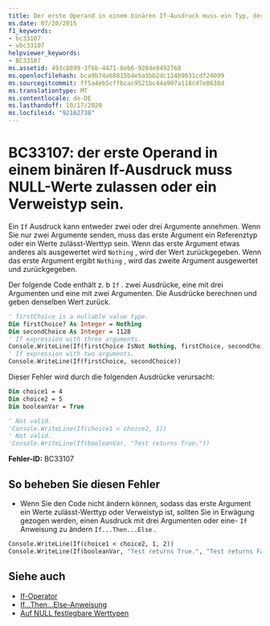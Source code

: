 ```yaml
---
title: Der erste Operand in einem binären If-Ausdruck muss ein Typ, der NULL-Werte zulässt, oder ein Referenztyp sein
ms.date: 07/20/2015
f1_keywords:
- bc33107
- vbc33107
helpviewer_keywords:
- BC33107
ms.assetid: 493c8899-3f6b-4471-8eb6-9284e8492768
ms.openlocfilehash: bca9b74a68815b4e5a3bb2dc114b9031cdf24099
ms.sourcegitcommit: ff5a4eb5cffbcac9521bc44a907a118cd7e8638d
ms.translationtype: MT
ms.contentlocale: de-DE
ms.lasthandoff: 10/17/2020
ms.locfileid: "92162738"
---
```

# <a name="bc33107-first-operand-in-a-binary-if-expression-must-be-nullable-or-a-reference-type"></a>BC33107: der erste Operand in einem binären If-Ausdruck muss NULL-Werte zulassen oder ein Verweistyp sein.

Ein `If` Ausdruck kann entweder zwei oder drei Argumente annehmen. Wenn Sie nur zwei Argumente senden, muss das erste Argument ein Referenztyp oder ein Werte zulässt-Werttyp sein. Wenn das erste Argument etwas anderes als ausgewertet wird `Nothing` , wird der Wert zurückgegeben. Wenn das erste Argument ergibt `Nothing` , wird das zweite Argument ausgewertet und zurückgegeben.

 Der folgende Code enthält z. b `If` . zwei Ausdrücke, eine mit drei Argumenten und eine mit zwei Argumenten. Die Ausdrücke berechnen und geben denselben Wert zurück.

```vb
' firstChoice is a nullable value type.
Dim firstChoice? As Integer = Nothing
Dim secondChoice As Integer = 1128
' If expression with three arguments.
Console.WriteLine(If(firstChoice IsNot Nothing, firstChoice, secondChoice))
' If expression with two arguments.
Console.WriteLine(If(firstChoice, secondChoice))
```

 Dieser Fehler wird durch die folgenden Ausdrücke verursacht:

```vb
Dim choice1 = 4
Dim choice2 = 5
Dim booleanVar = True

' Not valid.
'Console.WriteLine(If(choice1 < choice2, 1))
' Not valid.
'Console.WriteLine(If(booleanVar, "Test returns True."))
```

 **Fehler-ID:** BC33107

## <a name="to-correct-this-error"></a>So beheben Sie diesen Fehler

- Wenn Sie den Code nicht ändern können, sodass das erste Argument ein Werte zulässt-Werttyp oder Verweistyp ist, sollten Sie in Erwägung gezogen werden, einen Ausdruck mit drei Argumenten oder eine- `If` Anweisung zu ändern `If...Then...Else` .

```vb
Console.WriteLine(If(choice1 < choice2, 1, 2))
Console.WriteLine(If(booleanVar, "Test returns True.", "Test returns False."))
```

## <a name="see-also"></a>Siehe auch

- [If-Operator](../operators/if-operator.md)
- [If...Then...Else-Anweisung](../statements/if-then-else-statement.md)
- [Auf NULL festlegbare Werttypen](../../programming-guide/language-features/data-types/nullable-value-types.md)
